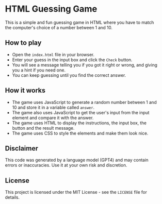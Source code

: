 # HTML Guessing Game

This is a simple and fun guessing game in HTML where you have to match the computer's choice of a number between 1 and 10.

## How to play

- Open the `index.html` file in your browser.
- Enter your guess in the input box and click the `Check` button.
- You will see a message telling you if you got it right or wrong, and giving you a hint if you need one.
- You can keep guessing until you find the correct answer.

## How it works

- The game uses JavaScript to generate a random number between 1 and 10 and store it in a variable called `answer`.
- The game also uses JavaScript to get the user's input from the input element and compare it with the answer.
- The game uses HTML to display the instructions, the input box, the button and the result message.
- The game uses CSS to style the elements and make them look nice.

## Disclaimer

This code was generated by a language model (GPT4) and may contain errors or inaccuracies. Use it at your own risk and discretion.

## License

This project is licensed under the MIT License - see the `LICENSE` file for details.
